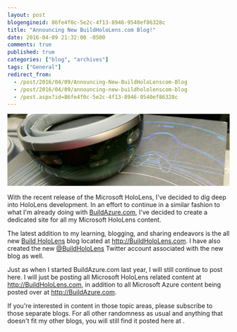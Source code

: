 ```yaml
---
layout: post
blogengineid: 86fe4f0c-5e2c-4f13-8946-9540ef86328c
title: "Announcing New BuildHoloLens.com Blog!"
date: 2016-04-09 21:32:00 -0500
comments: true
published: true
categories: ["blog", "archives"]
tags: ["General"]
redirect_from: 
  - /post/2016/04/09/Announcing-New-BuildHoloLenscom-Blog
  - /post/2016/04/09/announcing-new-buildhololenscom-blog
  - /post.aspx?id=86fe4f0c-5e2c-4f13-8946-9540ef86328c
---
```

<!-- more -->

 <img src="/files/2016/04/BuildHoloLensBanner.jpg" alt="" />

With the recent release of the Microsoft HoloLens, I've decided to dig deep into HoloLens development. In an effort to continue in a similar fashion to what I'm already doing with <a href="http://buildazure.com" target="_blank">BuildAzure.com</a>, I've decided to create a dedicated site for all my Microsoft HoloLens content.

The latest addition to my learning, blogging, and sharing endeavors is the all new <a href="http://BuildHoloLens.com" target="_blank">Build HoloLens</a> blog located at <a href="http://BuildHoloLens.com" target="_blank">http://BuildHoloLens.com</a>. I have also created the new <a href="http://twitter.com/buildhololens" target="_blank">@BuildHoloLens</a> Twitter account associated with the new blog as well.

Just as when I started BuildAzure.com last year, I will still continue to post here. I will just be posting all Microsoft HoloLens related content at <a href="http://buildhololens.com" target="_blank">http://BuildHoloLens.com</a>, in addition to all Microsoft Azure content being posted over at <a href="http://buildazure.com" target="_blank">http://BuildAzure.com</a>.

If you're interested in content in those topic areas, please subscribe to those separate blogs. For all other randomness as usual and anything that doesn't fit my other blogs, you will still find it posted here at <a href="" target="_blank"></a>.
